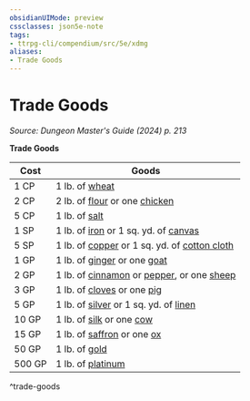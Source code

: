 ```yaml
---
obsidianUIMode: preview
cssclasses: json5e-note
tags:
- ttrpg-cli/compendium/src/5e/xdmg
aliases:
- Trade Goods
---
```

# Trade Goods
*Source: Dungeon Master's Guide (2024) p. 213* 

**Trade Goods**

| Cost | Goods |
|------|-------|
| 1 CP | 1 lb. of [wheat](Інструменти%20ДМ/CLI/items/wheat-xdmg.md) |
| 2 CP | 2 lb. of [flour](Інструменти%20ДМ/CLI/items/flour-xdmg.md) or one [chicken](Інструменти%20ДМ/CLI/items/chicken-xdmg.md) |
| 5 CP | 1 lb. of [salt](Інструменти%20ДМ/CLI/items/salt-xdmg.md) |
| 1 SP | 1 lb. of [iron](Інструменти%20ДМ/CLI/items/iron-xdmg.md) or 1 sq. yd. of [canvas](Інструменти%20ДМ/CLI/items/canvas-1-sq-yd-xdmg.md) |
| 5 SP | 1 lb. of [copper](Інструменти%20ДМ/CLI/items/copper-xdmg.md) or 1 sq. yd. of [cotton cloth](Інструменти%20ДМ/CLI/items/cotton-cloth-1-sq-yd-xdmg.md) |
| 1 GP | 1 lb. of [ginger](Інструменти%20ДМ/CLI/items/ginger-xdmg.md) or one [goat](Інструменти%20ДМ/CLI/items/goat-xdmg.md) |
| 2 GP | 1 lb. of [cinnamon](Інструменти%20ДМ/CLI/items/cinnamon-xdmg.md) or [pepper](Інструменти%20ДМ/CLI/items/pepper-xdmg.md), or one [sheep](Інструменти%20ДМ/CLI/items/sheep-xdmg.md) |
| 3 GP | 1 lb. of [cloves](Інструменти%20ДМ/CLI/items/cloves-xdmg.md) or one [pig](Інструменти%20ДМ/CLI/items/pig-xdmg.md) |
| 5 GP | 1 lb. of [silver](Інструменти%20ДМ/CLI/items/silver-xdmg.md) or 1 sq. yd. of [linen](Інструменти%20ДМ/CLI/items/linen-1-sq-yd-xdmg.md) |
| 10 GP | 1 lb. of [silk](Інструменти%20ДМ/CLI/items/silk-xdmg.md) or one [cow](Інструменти%20ДМ/CLI/items/cow-xdmg.md) |
| 15 GP | 1 lb. of [saffron](Інструменти%20ДМ/CLI/items/saffron-xdmg.md) or one [ox](Інструменти%20ДМ/CLI/items/ox-xdmg.md) |
| 50 GP | 1 lb. of [gold](Інструменти%20ДМ/CLI/items/gold-xdmg.md) |
| 500 GP | 1 lb. of [platinum](Інструменти%20ДМ/CLI/items/platinum-xdmg.md) |
^trade-goods